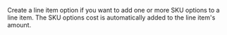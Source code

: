 Create a line item option if you want to add one or more SKU options to a line item. The SKU options cost is automatically added to the line item's amount.
